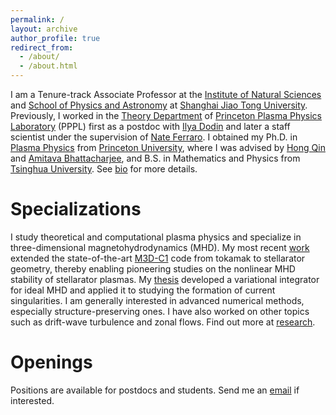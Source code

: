 ```yaml
---
permalink: /
layout: archive
author_profile: true
redirect_from: 
  - /about/
  - /about.html
---
```


I am a Tenure-track Associate Professor at the [Institute of Natural Sciences](https://ins.sjtu.edu.cn/) and [School of Physics and Astronomy](https://www.physics.sjtu.edu.cn/) at [Shanghai Jiao Tong University](https://www.sjtu.edu.cn/). 
Previously, I worked in the [Theory Department](https://theory.pppl.gov/) of [Princeton Plasma Physics Laboratory](https://www.pppl.gov/) (PPPL) first as a postdoc with [Ilya Dodin](http://www.princeton.edu/~idodin/) and later a staff scientist under the supervision of [Nate Ferraro](https://w3.pppl.gov/~nferraro/). 
I obtained my Ph.D. in [Plasma Physics](https://plasma.princeton.edu/) from [Princeton University](https://www.princeton.edu/), where I was advised by [Hong Qin](https://plasma.princeton.edu/people/hong-qin) and [Amitava Bhattacharjee](https://plasma.princeton.edu/people/abhattacharjee), and B.S. in Mathematics and Physics from [Tsinghua University](https://www.tsinghua.edu.cn/). 
See [bio](/bio/) for more details. 

Specializations
======
I study theoretical and computational plasma physics and specialize in three-dimensional magnetohydrodynamics (MHD). 
My most recent [work](https://iopscience.iop.org/article/10.1088/1741-4326/ac0b35) extended the state-of-the-art [M3D-C1](https://w3.pppl.gov/~nferraro/m3dc1.html) code from tokamak to stellarator geometry, thereby enabling pioneering studies on the nonlinear MHD stability of stellarator plasmas. 
My [thesis](http://arxiv.org/abs/1708.08523) developed a variational integrator for ideal MHD and applied it to studying the formation of current singularities. 
I am generally interested in advanced numerical methods, especially structure-preserving ones. 
I have also worked on other topics such as drift-wave turbulence and zonal flows. 
Find out more at [research](/research/). 

Openings
======
Positions are available for postdocs and students. 
Send me an [email](mailto:yao.zhou@sjtu.edu.cn) if interested.
